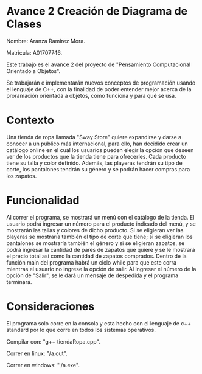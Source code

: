 # Avance 2 Creación de Diagrama de Clases
Nombre: Aranza Ramírez Mora.

Matrícula: A01707746.

Este trabajo es el avance 2 del proyecto de "Pensamiento Computacional Orientado a Objetos".

Se trabajarán e implementarán nuevos conceptos de programación usando el lenguaje de C++, con la finalidad de poder entender mejor acerca de la proramación orientada a objetos, cómo funciona y para qué se usa.

# Contexto
Una tienda de ropa llamada "Sway Store" quiere expandirse y darse a conocer a un público más internacional, para ello, han decidido crear un catálogo online en el cuál los usuarios pueden elegir la opción que deseen ver de los productos que la tienda tiene para ofrecerles. Cada producto tiene su talla y color definido. Además, las playeras tendrán su tipo de corte, los pantalones tendrán su género y se podrán hacer compras para los zapatos.

# Funcionalidad
Al correr el programa, se mostrará un menú con el catálogo de la tienda. El usuario podrá ingresar un número para el producto indicado del menú, y se mostrarán las tallas y colores de dicho producto. Si se eligieran ver las playeras se mostraría también el tipo de corte que tiene; si se eligieran los pantalones se mostraría también el género y si se eligieran zapatos, se podrá ingresar la cantidad de pares de zapatos que quiere y se le mostrará el precio total así como la cantidad de zapatos comprados. Dentro de la función main del programa habrá un ciclo while para que este corra mientras el usuario no ingrese la opción de salir. Al ingresar el número de la opción de "Salir", se le dará un mensaje de despedida y el programa terminará.

# Consideraciones
El programa solo corre en la consola y esta hecho con el lenguaje de c++ standard por lo que corre en todos los sistemas operativos.

Compilar con: "g++ tiendaRopa.cpp".

Correr en linux: "/a.out".

Correr en windows: "./a.exe".
